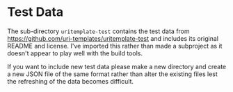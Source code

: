 # Test Data

The sub-directory ```uritemplate-test``` contains the test data from
https://github.com/uri-templates/uritemplate-test and includes its
original README and license. I've imported this rather than made a
subproject as it doesn't appear to play well with the build tools.

If you want to include new test data please make a new directory and
create a new JSON file of the same format rather than alter the
existing files lest the refreshing of the data becomes difficult.

